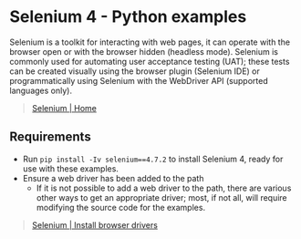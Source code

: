 # Selenium 4 - Python examples

Selenium is a toolkit for interacting with web pages, it can operate with the browser open or with the browser hidden (headless mode). Selenium is commonly used for automating user acceptance testing (UAT); these tests can be created visually using the browser plugin (Selenium IDE) or programmatically using Selenium with the WebDriver API (supported languages only).

> [Selenium | Home](https://www.selenium.dev/)

## Requirements

- Run `pip install -Iv selenium==4.7.2` to install Selenium 4, ready for use with these examples.
- Ensure a web driver has been added to the path
  - If it is not possible to add a web driver to the path, there are various other ways to get an appropriate driver; most, if not all, will require modifying the source code for the examples. 

> [Selenium | Install browser drivers](https://www.selenium.dev/documentation/webdriver/getting_started/install_drivers/)
